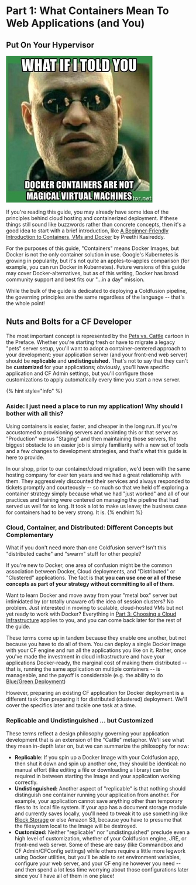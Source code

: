 # Part 1: What Containers Mean To Web Applications \(and You\)

## Put On Your Hypervisor

![](.gitbook/assets/53646903%20%281%29.jpg)

If you're reading this guide, you may already have some idea of the principles behind cloud hosting and containerized deployment. If these things still sound like buzzwords rather than concrete concepts, then it's a good idea to start with a brief introduction, like [A Beginner-Friendly Introduction to Containers, VMs and Docker](https://medium.freecodecamp.org/a-beginner-friendly-introduction-to-containers-vms-and-docker-79a9e3e119b) by Preethi Kasireddy.

For the purposes of this guide, "Containers" means Docker Images, but Docker is not the only container solution in use. Google's Kubernetes is growing in popularity, but it's not quite an apples-to-apples comparison \(for example, you can run Docker in Kubernetes\). Future versions of this guide may cover Docker-alternatives, but as of this writing, Docker has broad community support and best fits our "...in a day" mission.

While the bulk of the guide is dedicated to deploying a Coldfusion pipeline, the governing principles are the same regardless of the language -- that's the whole point!

## Nuts and Bolts for a CF Developer

The most important concept is represented by the [Pets vs. Cattle](https://github.com/MordantWastrel/cf_swarm/tree/6b3706997cd5cdddc1cb3c97fc2c20b46ef3c105/part1-whatdocontainersmean/README.md) cartoon in the Preface. Whether you're starting fresh or have to migrate a legacy "pets" server setup, you'll want to adopt a container-centered approach to your development: your application server \(and your front-end web server\) should be **replicable** and **undistinguished.** That's not to say that they can't be **customized** for your applications; obviously, you'll have specific application and CF Admin settings, but you'll configure those customizations to apply automatically every time you start a new server.

{% hint style="info" %}
### Aside: I just need a place to run my application! Why should I bother with all this?

Using containers is easier, faster, and cheaper in the long run. If you're accustomed to provisioning servers and anointing this or that server as "Production" versus "Staging" and then maintaining those servers, the biggest obstacle to an easier job is simply familiarity with a new set of tools and a few changes to development strategies, and that's what this guide is here to provide.

In our shop, prior to our container/cloud migration, we'd been with the same hosting company for over ten years and we had a great relationship with them. They aggressively discounted their services and always responded to tickets promptly and courteously -- so much so that we held off exploring a container strategy simply because what we had "just worked" and all of our practices and training were centered on managing the pipeline that had served us well for so long. It took a lot to make us leave; the business case for containers had to be very strong. It is.
{% endhint %}

### Cloud, Container, and Distributed: Different Concepts but Complementary

What if you don't need more than one Coldfusion server? Isn't this "distributed cache" and "swarm" stuff for other people?

If you're new to Docker, one area of confusion might be the common association between Docker, Cloud deployments, and "Distributed" or "Clustered" applications. The fact is that **you can use one or all of these concepts as part of your strategy without committing to all of them**.

Want to learn Docker and move away from your "metal box" server but intimidated by \(or totally unaware of\) the idea of session clusters? No problem. Just interested in moving to scalable, cloud-hosted VMs but not yet ready to work with Docker? Everything in [Part 3: Choosing a Cloud Infrastructure](https://github.com/MordantWastrel/cf_swarm/tree/27995334aa2a84d1069de7f4da47886dae554cb0/part-2-choosing-a-cloud-infrastructure-provider.md) applies to you, and you can come back later for the rest of the guide.

These terms come up in tandem because they enable one another, but not because you have to do all of them. You can deploy a single Docker image with your CF engine and run all the applications you like on it. Rather, once you've made the investment in cloud infrastructure and have your applications Docker-ready, the marginal cost of making them distributed -- that is, running the same application on multiple containers -- is manageable, and the payoff is considerable \(e.g. the ability to do [Blue/Green Deployment](https://docs.cloudfoundry.org/devguide/deploy-apps/blue-green.html)\)

However, preparing an existing CF application for Docker deployment is a different task than preparing it for distributed \(clustered\) deployment. We'll cover the specifics later and tackle one task at a time.

### Replicable and Undistinguished ... but Customized

These terms reflect a design philosophy governing your application development that is an extension of the "Cattle" metaphor. We'll see what they mean in-depth later on, but we can summarize the philosophy for now:

* **Replicable**: If you spin up a Docker Image with your Coldfusion app, then shut it down and spin up another one, they should be identical: no manual effort \(like editing a file or downloading a library\) can be required in between starting the Image and your application working correctly.
* **Undistinguished:** Another aspect of "replicable" is that nothing should distinguish one container running your application from another. For example, your application cannot save anything other than temporary files to its local file system. If your app has a document storage module and currently saves locally, you'll need to tweak it to use something like [Block Storage](https://www.digitalocean.com/products/storage/) or else Amazon S3, because you have to presume that the filesystem local to the Image will be destroyed.
* **Customized:** Neither "replicable" nor "undistinguished" preclude even a high level of customization, whether of your Coldfusion engine, JRE, or front-end web server. Some of these are easy \(like Commandbox and CF Admin/CFConfig settings\) while others require a little more legwork using Docker utilities, but you'll be able to set environment variables, configure your web server, and your CF engine however you need -- and then spend a lot less time worrying about those configurations later since you'll have all of them in one place!

